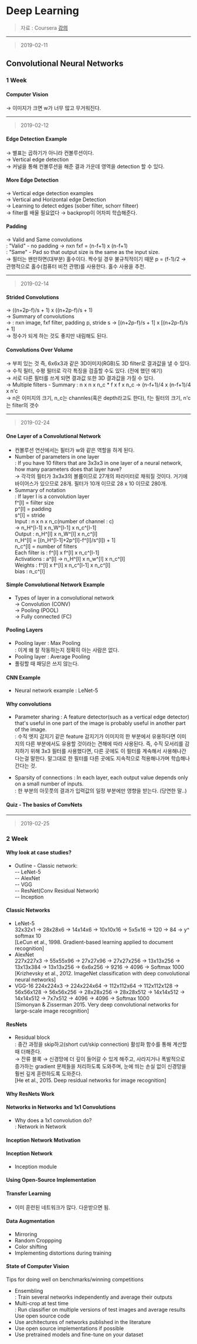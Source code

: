 Deep Learning 
====================

> 자료 : Coursera [강의](https://www.coursera.org/learn/convolutional-neural-networks/)<br>
-------
> 2019-02-11
## Convolutional Neural Networks

### 1 Week

#### Computer Vision
→ 이미지가 크면 w가 너무 많고 무거워진다. <br>

-------
> 2019-02-12
#### Edge Detection Example
→ 별표는 곱하기가 아니라 컨볼루션이다. <br>
→ Vertical edge detection <br>
→ 커널을 통해 컨볼루션을 해준 결과 가운데 영역을 detection 할 수 있다. <br>

#### More Edge Detection
→ Vertical edge detection examples <br>
→ Vertical and Horizontal edge Detection <br>
→ Learning to detect edges (sober filter, schorr filteer) <br>
→ filter를 배울 필요없다 → backprop이 어차피 학습해준다. <br>

#### Padding
→ Valid and Same convolutions <br>
: "Valid" - no padding → nxn fxf = (n-f+1) x (n-f+1) <br>
: "Same" - Pad so that output size is the same as the input size. <br> 
→ 필터는 왠만하면(대부분) 홀수이다. 짝수일 경우 불규칙적이기 때문 p = (f-1)/2
→ 관행적으로 홀수(컴퓨터 비전 관행)를 사용한다. 홀수 사용을 추천.


-------
> 2019-02-14

#### Strided Convolutions
→ ((n+2p-f)/s + 1) x ((n+2p-f)/s + 1) <br>
→ Summary of convolutions <br>
→ : nxn image, fxf filter, padding p, stride s → [(n+2p-f)/s + 1] x [(n+2p-f)/s + 1] <br>
→ 정수가 되게 하는 것도 좋지만 내림해도 된다.

#### Convolutions Over Volume
→ 부피 있는 것 즉, 6x6x3과 같은 3D이미지(RGB)도 3D filter로 결과값을 낼 수 있다. <br>
→ 수직 필터, 수평 필터로 각각 특징을 검출할 수도 있다. (전에 했던 얘기) <br>
→ 서로 다른 필터를 쓰게 되면 결과값 또한 3D 결과값을 가질 수 있다. <br>
→ Multiple filters - Summary : n x n x n_c * f x f x n_c → (n-f+1)/4 x (n-f+1)/4 x n'c <br>
→ n은 이미지의 크기, n_c는 channles(혹은 depth라고도 한다), f는 필터의 크기, n'c는 filter의 갯수 <br>

-------
> 2019-02-24

#### One Layer of a Convolutional Network
- 컨볼루션 연산에서는 필터가 w와 같은 역할을 하게 된다. <br>
- Number of parameters in one layer <br>
: If you have 10 filters that are 3x3x3 in one layer of a neural network, how many parameters does that layer have? <br>
→ 각각의 필터가 3x3x3의 볼륨이므로 27개의 파라미터로 채워질 것이다. 거기에 바이어스가 있으므로 28개. 필터가 10개 이므로 28 x 10 이므로 280개. <br>
- Summary of notation <br>
: If layer l is a convolution layer <br>
f^[l] = fiilter size <br>
p^[l] = padding <br>
s^[l] = stride <br>
Input : n x n x n_c(number of channel : c)<br>
→ n_H^[l-1] x n_W^[l-1] x n_c^[l-1] <br>
Output : n_H^[l] x n_W^[l] x n_c^[l]  <br>
n_H^[l] = [(n_H^[l-1]+2p^[l]-f^[l]/s^[l]) + 1] <br>
n_c^[l] = number of filters <br>
Each filter is : f^[l] x f^[l] x n_c^[l-1]<br>
Activations : a^[l] → n_H^[l] x n_w^[l] x n_c^[l] <br>
Weights : f^[l] x f^[l] x n_c^[l-1] x n_c^[l] <br>
bias : n_c^[l] <br>

#### Simple Convolutional Network Example
- Types of layer in a convolutional network <br>
→ Convolution (CONV) <br>
→ Pooling (POOL) <br>
→ Fully connected (FC) <br>

#### Pooling Layers
- Pooling layer : Max Pooling <br>
: 이게 왜 잘 작동하는지 정확히 아는 사람은 없다. <br>
- Pooling layer : Average Pooling <br>
- 풀링할 때 패딩은 쓰지 않는다. <br>

#### CNN Example
- Neural network example : LeNet-5 <br>

#### Why convolutions
- Parameter sharing : A feature detector(such as a vertical edge detector) that's useful in one part of the image is probably useful in another part of the image. <br>
: 수직 엣지 감지기 같은 feature 감지기가 이미지의 한 부분에서 유용하다면 이미지의 다른 부분에서도 유용할 것이라는 견해에 따라 사용된다. 즉, 수직 모서리를 감지하기 위해 3x3 필터를 사용했다면, 다른 곳에도 이 필터를 계속해서 사용해나간다는걸 말한다. 말그대로 한 필터를 다른 곳에도 지속적으로 적용해나가며 학습해나간다는 것.<br>

- Sparsity of connections : In each layer, each output value depends only on a small number of inputs. <br>
: 한 부분의 아웃풋의 결과가 입력값의 일정 부분에만 영향을 받는다. (당연한 말..)<br>

#### Quiz - The basics of ConvNets

-------
> 2019-02-25

### 2 Week

#### Why look at case studies?
- Outline - Classic network: <br>
-- LeNet-5 <br>
-- AlexNet <br>
-- VGG <br>
-- ResNet(Conv Residual Network) <br>
-- Inception <br>

#### Classic Networks
- LeNet-5 <br>
32x32x1 → 28x28x6 → 14x14x6 → 10x10x16 → 5x5x16 → 120 → 84 → y^ softmax 10 <br>
[LeCun et al., 1998. Gradient-based learning applied to document recognition] <br>
- AlexNet <br>
227x227x3 → 55x55x96 → 27x27x96 → 27x27x256 → 13x13x256 → 13x13x384 → 13x13x256 → 6x6x256 → 9216 → 4096 → Softmax 1000 <br>
[Krizhevsky et al., 2012. ImageNet classification with deep convolutional neural networks] <br>
- VGG-16
224x224x3 → 224x224x64 → 112x112x64 → 112x112x128 → 56x56x128 → 56x56x256 → 28x28x256 → 28x28x512 → 14x14x512 → 14x14x512 → 7x7x512 → 4096 → 4096 → Softmax 1000 <br> 
[Simonyan & Zisserman 2015. Very deep convolutional networks for large-scale image recognition] <br>

#### ResNets
- Residual block <br>
: 중간 과정을 skip하고(short cut/skip connection) 활성화 함수를 통해 계산할 때 더해준다. <br>
→ 잔류 블록 → 신경망에 더 깊이 들어갈 수 있게 해주고, 사라지거나 폭발적으로 증가하는 gradient 문제들을 처리하도록 도와주며, 눈에 띄는 손실 없이 신경망을 훨씬 깊게 훈련하도록 도와준다. <br> 
[He et al., 2015. Deep residual networks for image recognition] <br>

#### Why ResNets Work

#### Networks in Networks and 1x1 Convolutions
- Why does a 1x1 convolution do? <br>
: Network in Network <br>

#### Inception Network Motivation

#### Inception Network
- Inception module <br>

#### Using Open-Source Implementation

#### Transfer Learning
- 이미 훈련된 네트워크가 많다. 다운받으면 됨. <br>

#### Data Augmentation
- Mirroring <br>
- Random Croppping <br>
- Color shifting <br>
- Implementing distortions during training <br>

#### State of Computer Vision
Tips for doing well on benchmarks/winning competitions <br>
- Ensembling <br>
: Train several networks independently and average their outputs <br>
- Multi-crop at test time <br>
: Run classifier on multiple versions of test images and average results <br>
Use open source code
- Use architectures of networks published in the literature <br>
- Use open source implementations if possible <br>
- Use pretrained models and fine-tune on your dataset <br>





